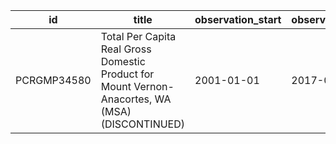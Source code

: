 | id          | title                                                                                            | observation_start   | observation_end   |
|-------------|--------------------------------------------------------------------------------------------------|---------------------|-------------------|
| PCRGMP34580 | Total Per Capita Real Gross Domestic Product for Mount Vernon-Anacortes, WA (MSA) (DISCONTINUED) | 2001-01-01          | 2017-01-01        |